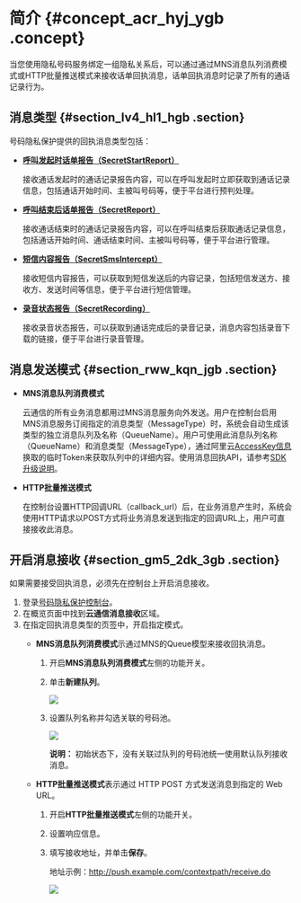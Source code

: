 # 简介 {#concept_acr_hyj_ygb .concept}

当您使用隐私号码服务绑定一组隐私关系后，可以通过通过MNS消息队列消费模式或HTTP批量推送模式来接收话单回执消息，话单回执消息时记录了所有的通话记录行为。

## 消息类型 {#section_lv4_hl1_hgb .section}

号码隐私保护提供的回执消息类型包括：

-   **[呼叫发起时话单报告（SecretStartReport）](cn.zh-CN/API参考/消息回执/SecretStartReport.md)** 

    接收通话发起时的通话记录报告内容，可以在呼叫发起时立即获取到通话记录信息，包括通话开始时间、主被叫号码等，便于平台进行预判处理。

-   **[呼叫结束后话单报告（SecretReport）](cn.zh-CN/API参考/消息回执/SecretReport.md)** 

    接收通话结束时的通话记录报告内容，可以在呼叫结束后获取通话记录信息，包括通话开始时间、通话结束时间、主被叫号码等，便于平台进行管理。

-   **[短信内容报告（SecretSmsIntercept）](cn.zh-CN/API参考/消息回执/SecretSmsIntercept.md)** 

    接收短信内容报告，可以获取到短信发送后的内容记录，包括短信发送方、接收方、发送时间等信息，便于平台进行短信管理。

-   **[录音状态报告（SecretRecording）](cn.zh-CN/API参考/消息回执/SecretRecording.md)** 

    接收录音状态报告，可以获取到通话完成后的录音记录，消息内容包括录音下载的链接，便于平台进行录音管理。


## 消息发送模式 {#section_rww_kqn_jgb .section}

-   **MNS消息队列消费模式** 

    云通信的所有业务消息都用过MNS消息服务向外发送。用户在控制台启用MNS消息服务订阅指定的消息类型（MessageType）时，系统会自动生成该类型的独立消息队列及名称（QueueName）。用户可使用此消息队列名称（QueueName）和消息类型（MessageType），通过阿里云[AccessKey信息](https://usercenter.console.aliyun.com/#/manage/ak)换取的临时Token来获取队列中的详细内容。使用消息回执API，请参考[SDK升级说明](../../../../../cn.zh-CN/SDK参考（新版）/升级SDK.md)。

-   **HTTP批量推送模式** 

    在控制台设置HTTP回调URL（callback\_url）后，在业务消息产生时，系统会使用HTTP请求以POST方式将业务消息发送到指定的回调URL上，用户可直接接收此消息。


## 开启消息接收 {#section_gm5_2dk_3gb .section}

如果需要接受回执消息，必须先在控制台上开启消息接收。

1.  登录[号码隐私保护控制台](https://dypls.console.aliyun.com/dypls.htm#/account)。
2.  在概览页面中找到**云通信消息接收**区域。
3.  在指定回执消息类型的页签中，开启指定模式。
    -   **MNS消息队列消费模式**示通过MNS的Queue模型来接收回执消息。
        1.  开启**MNS消息队列消费模式**左侧的功能开关。
        2.  单击**新建队列**。

            ![](http://static-aliyun-doc.oss-cn-hangzhou.aliyuncs.com/assets/img/134210/155529734539886_zh-CN.png)

        3.  设置队列名称并勾选关联的号码池。

            ![](http://static-aliyun-doc.oss-cn-hangzhou.aliyuncs.com/assets/img/134210/155529734539887_zh-CN.png)

            **说明：** 初始状态下，没有关联过队列的号码池统一使用默认队列接收消息。

    -   **HTTP批量推送模式**表示通过 HTTP POST 方式发送消息到指定的 Web URL。
        1.  开启**HTTP批量推送模式**左侧的功能开关。
        2.  设置响应信息。
        3.  填写接收地址，并单击**保存**。

            地址示例：http://push.example.com/contextpath/receive.do

            ![](http://static-aliyun-doc.oss-cn-hangzhou.aliyuncs.com/assets/img/134210/155529734539888_zh-CN.png)


